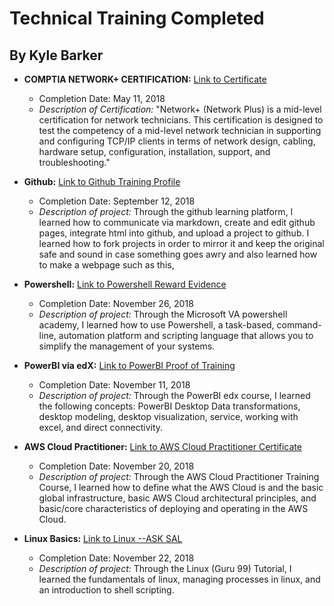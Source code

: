# Technical Training Completed
## By Kyle Barker

* **COMPTIA NETWORK+ CERTIFICATION:** [Link to Certificate](https://github.com/kwbarker/Tech_cert/blob/master/NetworkCert.pdf)
  * Completion Date: May 11, 2018
  * _Description of Certification:_ "Network+ (Network Plus) is a mid-level certification for network technicians. This certification is designed to test the competency of a mid-level network technician in supporting and configuring TCP/IP clients in terms of network design, cabling, hardware setup, configuration, installation, support, and troubleshooting."

* **Github:** [Link to Github Training Profile](https://github.com/kwbarker)
  * Completion Date: September 12, 2018
  * _Description of project:_ Through the github learning platform, I learned how to communicate via markdown, create and edit github pages, integrate html into github, and upload a project to github. I learned how to fork projects in order to mirror it and keep the original safe and sound in case something goes awry and also learned how to make a webpage such as this,  
 
* **Powershell:** [Link to Powershell Reward Evidence](https://mva.microsoft.com/RewardEvidence.aspx/?key=nXcH5vbwEAP1jrDcPs9TCg2)
  * Completion Date: November 26, 2018
  * _Description of project:_ Through the Microsoft VA powershell academy, I learned how to use Powershell, a task-based, command-line, automation platform and scripting language that allows you to simplify the management of your systems.


* **PowerBI via edX:** [Link to PowerBI Proof of Training](https://github.com/kwbarker/Tech_cert/blob/master/PowerBICert.png)
  * Completion Date: November 11, 2018
  * _Description of project:_ Through the PowerBI edx course, I learned the following concepts: PowerBI Desktop Data transformations, desktop modeling, desktop visualization, service, working with excel, and direct connectivity. 


* **AWS Cloud Practitioner:** [Link to AWS Cloud Practitioner Certificate](https://github.com/kwbarker/Tech_cert/blob/master/AWSCert.png)
  * Completion Date: November 20, 2018
  * _Description of project:_ Through the AWS Cloud Practitioner Training Course, I learned how to define what the AWS Cloud is and the basic global infrastructure, basic AWS Cloud architectural principles, and basic/core characteristics of deploying and operating in the AWS Cloud.

* **Linux Basics:** [Link to Linux  --ASK SAL](https://www.guru99.com/unix-linux-tutorial.html)
  * Completion Date: November 22, 2018
  * _Description of project:_ Through the Linux (Guru 99) Tutorial, I learned the fundamentals of linux, managing processes in linux, and an introduction to shell scripting.
  
  
  
















































